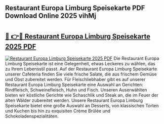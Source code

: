 ## Restaurant Europa Limburg Speisekarte PDF Download Online 2025 vihMj

# <h2><a href="http://gc8opwx.nevu.top/?p=Restaurant+Europa+Limburg+Speisekarte">🔗 👉🔴 Restaurant Europa Limburg Speisekarte 2025 PDF</a></h2>

[![Restaurant Europa Limburg Speisekarte 2025 PDF](https://i.imgur.com/dBaPXMq.png)](http://gc8opwx.nevu.top/?p=Restaurant+Europa+Limburg+Speisekarte)
Die Restaurant Europa Limburg Speisekarte ist eine Gelegenheit, etwas Leckeres zu wählen, das zu Ihrem Lebensstil passt. Auf der Restaurant Europa Limburg Speisekarte unserer Cafeteria finden Sie viele frische Salate, die aus frischem Gemüse und Obst zubereitet werden. Für Fleischliebhaber gibt es auf unserer Restaurant Europa Limburg Speisekarte eine Auswahl an Gerichten: Rindfleisch, Schweinefleisch, Huhn und Fisch. Unseren Auserwählten bieten wir köstliche Gerichte wie Schaschlik und Steak an, die im Feuer der alten Wälder zubereitet werden. Unsere Restaurant Europa Limburg Speisekarte bietet eine große Auswahl an Desserts, von klassischen Torten und Kuchen bis hin zu exquisiten Crème Brûlée und Schokoladenspezialitäten.
